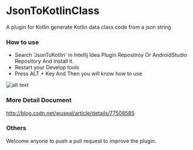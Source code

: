 # JsonToKotlinClass
A plugin for Kotlin generate Kotlin data class code from a json string

### How to use
* Search 'JsonToKotlin' in Intellij Idea Plugin Repositroy Or AndroidStudio Repository And Install it.
* Restart your Develop tools 
* Press ALT + Key And Then you will know how to use

![alt text](https://plugins.jetbrains.com/files/9960/screenshot_17276.png)


### More Detail Document
http://blog.csdn.net/wuseal/article/details/77508585

### Others
Welcome anyone to push a pull request to improve the plugin.
